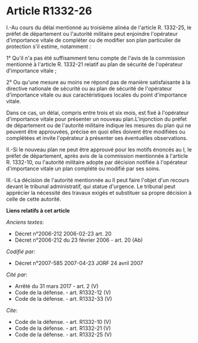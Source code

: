 # Article R1332-26

I.-Au cours du délai mentionné au troisième alinéa de l'article R. 1332-25, le préfet de département ou l'autorité militaire
peut enjoindre l'opérateur d'importance vitale de compléter ou de modifier son plan particulier de protection s'il estime,
notamment : 

1° Qu'il n'a pas été suffisamment tenu compte de l'avis de la commission mentionné à l'article R. 1332-21 relatif au plan de
sécurité de l'opérateur d'importance vitale ; 

2° Ou qu'une mesure au moins ne répond pas de manière satisfaisante à la directive nationale de sécurité ou au plan de
sécurité de l'opérateur d'importance vitale ou aux caractéristiques locales du point d'importance vitale. 

Dans ce cas, un délai, compris entre trois et six mois, est fixé à l'opérateur d'importance vitale pour présenter un nouveau
plan.L'injonction du préfet de département ou de l'autorité militaire indique les mesures du plan qui ne peuvent être
approuvées, précise en quoi elles doivent être modifiées ou complétées et invite l'opérateur à présenter ses éventuelles
observations. 

II.-Si le nouveau plan ne peut être approuvé pour les motifs énoncés au I, le préfet de département, après avis de la
commission mentionnée à l'article R. 1332-10, ou l'autorité militaire adopte par décision notifiée à l'opérateur d'importance
vitale un plan complété ou modifié par ses soins. 

III.-La décision de l'autorité mentionnée au II peut faire l'objet d'un recours devant le tribunal administratif, qui statue
d'urgence. Le tribunal peut apprécier la nécessité des travaux exigés et substituer sa propre décision à celle de cette
autorité.

**Liens relatifs à cet article**

_Anciens textes_:

  - Décret n°2006-212 2006-02-23 art. 20
  - Décret n°2006-212 du 23 février 2006 - art. 20 (Ab)

_Codifié par_:

  - Décret n°2007-585 2007-04-23 JORF 24 avril 2007

_Cité par_:

  - Arrêté du 31 mars 2017 - art. 2 (V)
  - Code de la défense. - art. R1332-12 (V)
  - Code de la défense. - art. R1332-33 (V)

_Cite_:

  - Code de la défense. - art. R1332-10 (V)
  - Code de la défense. - art. R1332-21 (V)
  - Code de la défense. - art. R1332-25 (V)
